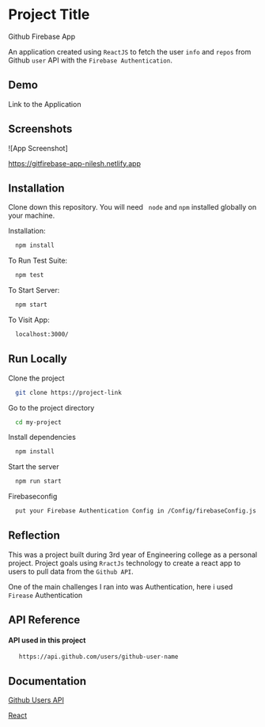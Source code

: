 
# Project Title

Github Firebase App

An application created using ```ReactJS``` to fetch the user ```info``` and ```repos``` from Github ```user``` API with the ```Firebase Authentication```.


## Demo

Link to the Application

## Screenshots

![App Screenshot]



https://gitfirebase-app-nilesh.netlify.app
## Installation

Clone down this repository. You will need ``` node``` and ```npm``` installed globally on your machine.


Installation:
```bash
  npm install
```
To Run Test Suite:
```bash
  npm test
```
To Start Server:
```bash
  npm start
```
To Visit App:
```bash
  localhost:3000/
```
## Run Locally

Clone the project

```bash
  git clone https://project-link
```

Go to the project directory

```bash
  cd my-project
```

Install dependencies

```bash
  npm install
```

Start the server

```bash
  npm run start
```
Firebaseconfig
```bash
  put your Firebase Authentication Config in /Config/firebaseConfig.js file
```


## Reflection
This was a  project built during 3rd year of Engineering college as a personal project. Project goals using ```RractJs``` technology to create a react app to  users to pull data from the ```Github API```.

One of the main challenges I ran into was Authentication, here i used ```Firease``` Authentication
## API Reference

#### API used in this project

```http
   https://api.github.com/users/github-user-name
```




## Documentation

[Github Users API](https://docs.github.com/en/rest/reference/users)

[React](https://beta.reactjs.org/)

